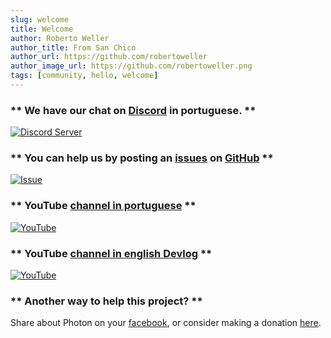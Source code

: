 ```yaml
---
slug: welcome
title: Welcome
author: Roberto Weller
author_title: From San Chico 
author_url: https://github.com/robertoweller
author_image_url: https://github.com/robertoweller.png
tags: [community, hello, welcome]
---
```


### **  We have our chat on [Discord](https://discord.gg/GdgAVEuY92) in portuguese. **

[![Discord Server](https://img.shields.io/discord/832730262281650217?color=%237289d9&label=Chat&logo=discord&logoColor=%237289d9)](https://discord.gg/GdgAVEuY92)
&nbsp;


### ** You can help us by posting an [issues](https://github.com/HashLDash/Photon/issues) on [GitHub](https://github.com/HashLDash/Photon) **

[![Issue](https://img.shields.io/badge/Contributions-Welcome-brightgreen.svg)](https://github.com/HashLDash/Photon/issues)


### ** YouTube [channel in portuguese](https://www.youtube.com/channel/UCjxrE6D_P9X_HnSW2mpw1BQ)  **

[![YouTube](https://img.shields.io/youtube/channel/subscribers/UCjxrE6D_P9X_HnSW2mpw1BQ?label=HashLDash&style=social)](https://www.youtube.com/channel/UCjxrE6D_P9X_HnSW2mpw1BQ)

### ** YouTube [channel in english Devlog](https://www.youtube.com/watch?v=Seu5q_hc6go&list=PL89TmjrkwpOfteQJRptqmK-y8pr6uJdlc&ab_channel=HashLDashEnglish)  **

[![YouTube](https://img.shields.io/youtube/channel/subscribers/UCjxrE6D_P9X_HnSW2mpw1BQ?label=HashLDash&style=social)](https://www.youtube.com/watch?v=Seu5q_hc6go&list=PL89TmjrkwpOfteQJRptqmK-y8pr6uJdlc)

### ** Another way to help this project?  **
Share about Photon on your 
[facebook](http://facebook.com), or consider making a donation [here](https://www.hashldash.com/doacao). 

